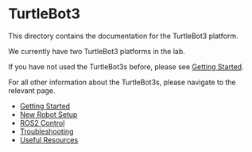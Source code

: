 # TurtleBot3

This directory contains the documentation for the TurtleBot3 platform.

We currently have two TurtleBot3 platforms in the lab.

If you have not used the TurtleBot3s before, please see [Getting Started](getting_started.md).

For all other information about the TurtleBot3s, please navigate to the relevant page.

- [Getting Started](getting_started.md)
- [New Robot Setup](setup.md)
- [ROS2 Control](ros_control.md)
- [Troubleshooting](troubleshooting.md)
- [Useful Resources](resources.md)

